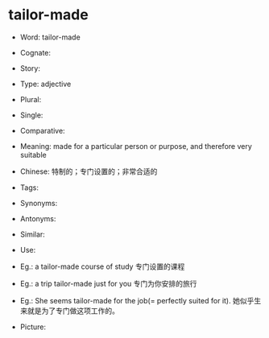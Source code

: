 # tailor-made

- Word: tailor-made
- Cognate: 
- Story: 

- Type: adjective
- Plural: 
- Single: 
- Comparative: 
- Meaning: made for a particular person or purpose, and therefore very suitable
- Chinese: 特制的；专门设置的；非常合适的
- Tags: 
- Synonyms: 
- Antonyms: 
- Similar: 
- Use: 
- Eg.: a tailor-made course of study 专门设置的课程
- Eg.: a trip tailor-made just for you 专门为你安排的旅行
- Eg.: She seems tailor-made for the job(= perfectly suited for it). 她似乎生来就是为了专门做这项工作的。
- Picture: 

